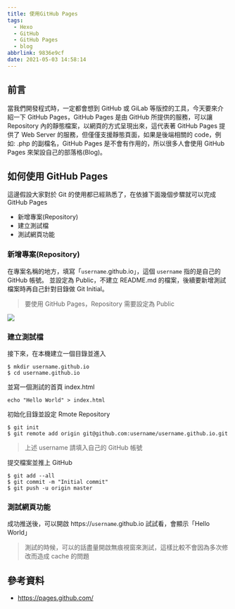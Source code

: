 ```yaml
---
title: 使用GitHub Pages
tags:
  - Hexo
  - GitHub
  - GitHub Pages
  - blog
abbrlink: 9836e9cf
date: 2021-05-03 14:58:14
---
```


## 前言

當我們開發程式時，一定都會想到 GitHub 或 GiLab 等版控的工具，今天要來介紹一下 GitHub Pages，GitHub Pages 是由 GitHub 所提供的服務，可以讓 Repository 內的靜態檔案，以網頁的方式呈現出來，這代表著 GitHub Pages 提供了 Web Server 的服務，但僅僅支援靜態頁面，如果是後端相關的 code，例如: .php 的副檔名，GitHub Pages 是不會有作用的，所以很多人會使用 GitHub Pages 來架設自己的部落格(Blog)。

<!--more-->

## 如何使用 GitHub Pages

這邊假設大家對於 Git 的使用都已經熟悉了，在依據下面幾個步驟就可以完成 GitHub Pages

- 新增專案(Repository)
- 建立測試檔
- 測試網頁功能

### 新增專案(Repository)

在專案名稱的地方，填寫「`username`.github.io」，這個 `username` 指的是自己的 GitHub 帳號。 並設定為 Public，不建立 README.md 的檔案，後續要新增測試檔案時再自己針對目錄做 Git Initial。

> 要使用 GitHub Pages，Repository 需要設定為 Public

![](1.png)

### 建立測試檔

接下來，在本機建立一個目錄並進入

```
$ mkdir username.github.io
$ cd username.github.io
```

並寫一個測試的首頁 index.html

```
echo "Hello World" > index.html
```

初始化目錄並設定 Rmote Repository

```
$ git init
$ git remote add origin git@github.com:username/username.github.io.git
```

> 上述 username 請填入自己的 GitHub 帳號

提交檔案並推上 GitHub

```
$ git add --all
$ git commit -m "Initial commit"
$ git push -u origin master
```

### 測試網頁功能

成功推送後，可以開啟 https://`username`.github.io 試試看，會顯示「Hello World」

> 測試的時候，可以的話盡量開啟無痕視窗來測試，這樣比較不會因為多次修改而造成 cache 的問題

## 參考資料

- https://pages.github.com/
